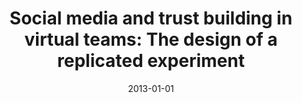 ---
title: "Social media and trust building in virtual teams: The design of a replicated experiment"
collection: publications
category: conferences
permalink: /publication/2013-01-01-Social-media-and-trust-building-in-virtual-teams-The-design-of-a-replicated-experiment
date: 2013-01-01
venue: 'In Proc. of 1st Int’l Workshop on Trust in Virtual Teams: Theory and Tools@CSCW, San Antonio, TX, 23 Feb. 2013'
citation: ' Fabio Calefato,  Filippo Lanubile,  Nicole Novielli,   others, &quot;Social media and trust building in virtual teams: The design of a replicated experiment.&quot; <i>In Proc. of 1st Int’l Workshop on Trust in Virtual Teams: Theory and Tools@CSCW, San Antonio, TX, 23 Feb. 2013</i>, 2013.'
---